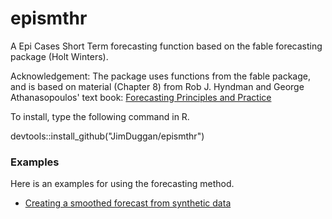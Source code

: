 # epismthr
A Epi Cases Short Term forecasting function based on the fable forecasting package (Holt Winters).

Acknowledgement: The package uses functions from the fable package, and is based on material (Chapter 8) from Rob J. Hyndman and George Athanasopoulos' text book: [Forecasting Principles and Practice](https://otexts.com/fpp3/)

To install, type the following command in R.

devtools::install_github("JimDuggan/epismthr")


### Examples
Here is an examples for using the forecasting method.


- [Creating a smoothed forecast from synthetic data](https://github.com/JimDuggan/epismthr/tree/main/data-raw)



